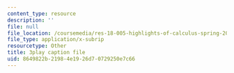 ```yaml
---
content_type: resource
description: ''
file: null
file_location: /coursemedia/res-18-005-highlights-of-calculus-spring-2010/8649822b21984e1926d70729250e7c66_tBBJ2TSTa1Q.srt
file_type: application/x-subrip
resourcetype: Other
title: 3play caption file
uid: 8649822b-2198-4e19-26d7-0729250e7c66
---
```

